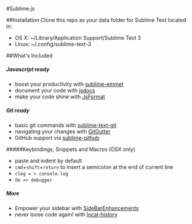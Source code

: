 #Sublime.js

##Installation
Clone this repo as your data folder for Sublime Text located in:
* OS X: ~/Library/Application Support/Sublime Text 3
* Linux: ~/.config/sublime-text-3


##What's Included

##### Javascript ready
* boost your productivity with [sublime-emmet](https://github.com/sergeche/emmet-sublime)
* document your code with [jsdocs](https://github.com/spadgos/sublime-jsdocs)
* make your code shine with [JsFormat](https://github.com/jdc0589/JsFormat)


##### Git ready
* basic git commands with [sublime-text-git](https://github.com/kemayo/sublime-text-git)
* navigating your changes with [GitGutter](https://github.com/jisaacks/GitGutter)
* GitHub support via [sublime-github](https://github.com/bgreenlee/sublime-github)


#####Keybindings, Snippets and Macros (OSX only)
* paste and indent by default
* `cmd`+`shift`+`return` to insert a semicolon at the end of current line
* `clog = > console.log`
* `de => debugger`


##### More
* Empower your sidebar with [SideBarEnhancements](https://github.com/titoBouzout/SideBarEnhancements/tree/st3)
* never loose code again! with [local-history](https://github.com/vishr/local-history)
